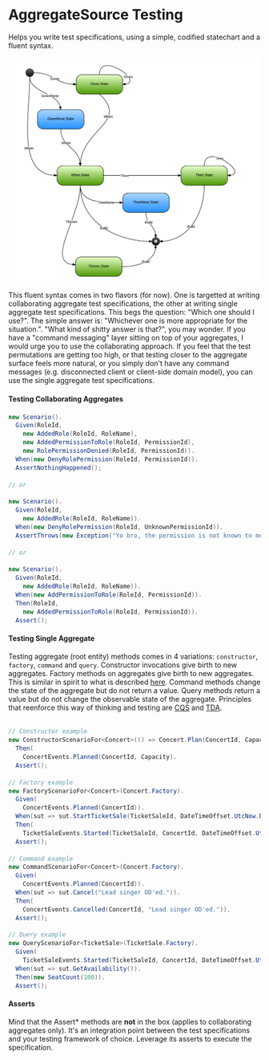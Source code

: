 AggregateSource Testing
=======================

Helps you write test specifications, using a simple, codified statechart and a fluent syntax.

![Test specification - Statechart](TestSpecificationStatechart.png)

This fluent syntax comes in two flavors (for now). One is targetted at writing collaborating aggregate test specifications, the other at writing single aggregate test specifications. This begs the question: "Which one should I use?". The simple answer is: "Whichever one is more appropriate for the situation.". "What kind of shitty answer is that?", you may wonder. If you have a "command messaging" layer sitting on top of your aggregates, I would urge you to use the collaborating approach. If you feel that the test permutations are getting too high, or that testing closer to the aggregate surface feels more natural, or you simply don't have any command messages (e.g. disconnected client or client-side domain model), you can use the single aggregate test specifications.

#### Testing Collaborating Aggregates

```csharp
new Scenario().
  Given(RoleId,
    new AddedRole(RoleId, RoleName),
    new AddedPermissionToRole(RoleId, PermissionId),
    new RolePermissionDenied(RoleId, PermissionId)).
  When(new DenyRolePermission(RoleId, PermissionId)).
  AssertNothingHappened();

// or

new Scenario().
  Given(RoleId,
    new AddedRole(RoleId, RoleName)).
  When(new DenyRolePermission(RoleId, UnknownPermissionId)).
  AssertThrows(new Exception("Yo bro, the permission is not known to me."));

// or

new Scenario().
  Given(RoleId,
    new AddedRole(RoleId, RoleName)).
  When(new AddPermissionToRole(RoleId, PermissionId)).
  Then(RoleId,
    new AddedPermissionToRole(RoleId, PermissionId)).
  Assert();
```

#### Testing Single Aggregate

Testing aggregate (root entity) methods comes in 4 variations: ```constructor```, ```factory```, ```command``` and ```query```. Constructor invocations give birth to new aggregates. Factory methods on aggregates give birth to new aggregates. This is similar in spirit to what is described [here](http://www.udidahan.com/2009/06/29/dont-create-aggregate-roots/ "Don't create aggregate roots"). Command methods change the state of the aggregate but do not return a value. Query methods return a value but do not change the observable state of the aggregate. Principles that reenforce this way of thinking and testing are [CQS](http://martinfowler.com/bliki/CommandQuerySeparation.html "Command and query separation") and [TDA](http://pragprog.com/articles/tell-dont-ask "Tell, don't ask").

```csharp

// Constructor example
new ConstructorScenarioFor<Concert>(() => Concert.Plan(ConcertId, Capacity)).
  Then(
    ConcertEvents.Planned(ConcertId, Capacity).
  Assert();

// Factory example
new FactoryScenarioFor<Concert>(Concert.Factory).
  Given(
    ConcertEvents.Planned(ConcertId)).
  When(sut => sut.StartTicketSale(TicketSaleId, DateTimeOffset.UtcNow.Date)).
  Then(
    TicketSaleEvents.Started(TicketSaleId, ConcertId, DateTimeOffset.UtcNow.Date, 100)).
  Assert();

// Command example
new CommandScenarioFor<Concert>(Concert.Factory).
  Given(
    ConcertEvents.Planned(ConcertId)).
  When(sut => sut.Cancel("Lead singer OD'ed.")).
  Then(
    ConcertEvents.Cancelled(ConcertId, "Lead singer OD'ed.")).
  Assert();

// Query example
new QueryScenarioFor<TicketSale>(TicketSale.Factory).
  Given(
    TicketSaleEvents.Started(TicketSaleId, ConcertId, DateTimeOffset.UtcNow.Date, 100)).
  When(sut => sut.GetAvailability()).
  Then(new SeatCount(100)).
  Assert();

```
#### Asserts

Mind that the Assert* methods are **not** in the box (applies to collaborating aggregates only). It's an integration point between the test specifications and your testing framework of choice. Leverage its asserts to execute the specification.
